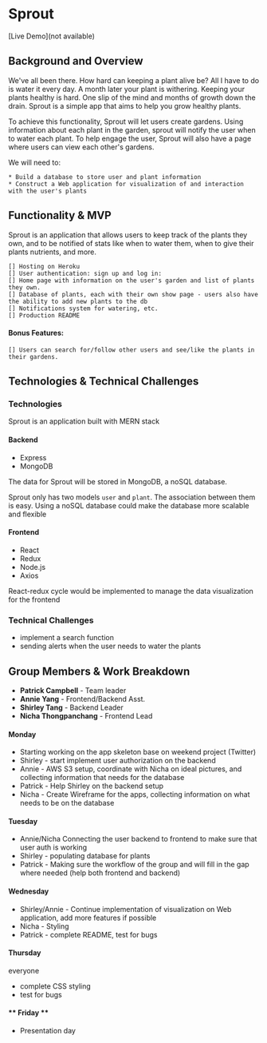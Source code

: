 # Sprout

[Live Demo](not available)

## Background and Overview

We've all been there. How hard can keeping a plant alive be? All I have to do is water it every day. A month later your plant is withering. Keeping your plants healthy is hard. One slip of the mind and months of growth down the drain. Sprout is a simple app that aims to help you grow healthy plants.

To achieve this functionality, Sprout will let users create gardens. Using information about each plant in the garden, sprout will notify the user when to water each plant. To help engage the user, Sprout will also have a page where users can view each other's gardens.

We will need to:

    * Build a database to store user and plant information
    * Construct a Web application for visualization of and interaction with the user's plants

## Functionality & MVP

Sprout is an application that allows users to keep track of the plants they own, and to be notified of stats like when to water them, when to give their plants nutrients, and more. 

    [] Hosting on Heroku
    [] User authentication: sign up and log in:
    [] Home page with information on the user's garden and list of plants they own. 
    [] Database of plants, each with their own show page - users also have the ability to add new plants to the db
    [] Notifications system for watering, etc.
    [] Production README

#### Bonus Features:

    [] Users can search for/follow other users and see/like the plants in their gardens. 

## Technologies & Technical Challenges

### Technologies
Sprout is an application built with MERN stack
#### Backend
* Express
* MongoDB

The data for Sprout will be stored in MongoDB, a noSQL database. 

Sprout only has two models `user` and `plant`. The association between them is easy. Using a noSQL database could make the database more scalable and flexible

#### Frontend
* React
* Redux
* Node.js
* Axios

React-redux cycle would be implemented to manage the data visualization for the frontend

### Technical Challenges
* implement a search function 
* sending alerts when the user needs to water the plants

## Group Members & Work Breakdown

* **Patrick Campbell** - Team leader
* **Annie Yang** -  Frontend/Backend Asst.
* **Shirley Tang** - Backend Leader
* **Nicha Thongpanchang** - Frontend Lead 

#### **Monday**

* Starting working on the app skeleton base on weekend project (Twitter)
* Shirley - start implement user authorization on the backend
* Annie - AWS S3 setup, coordinate with Nicha on ideal pictures, and collecting information that needs for the database
* Patrick - Help Shirley on the backend setup  
* Nicha - Create Wireframe for the apps, collecting information on what needs to be on the database

#### **Tuesday**

* Annie/Nicha Connecting the user backend to frontend to make sure that user auth is working
* Shirley - populating database for plants
* Patrick - Making sure the workflow of the group and will fill in the gap where needed (help both frontend and backend)

#### **Wednesday**

* Shirley/Annie - Continue implementation of visualization on Web application, add more features if possible
* Nicha - Styling
* Patrick - complete README, test for bugs

#### **Thursday**
everyone
* complete CSS styling
* test for bugs

#### ** Friday **

* Presentation day
